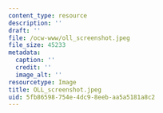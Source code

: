 ```yaml
---
content_type: resource
description: ''
draft: ''
file: /ocw-www/oll_screenshot.jpeg
file_size: 45233
metadata:
  caption: ''
  credit: ''
  image_alt: ''
resourcetype: Image
title: OLL_screenshot.jpeg
uid: 5fb86598-754e-4dc9-8eeb-aa5a5181a8c2
---
```

